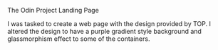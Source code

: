 The Odin Project Landing Page

I was tasked to create a web page with the design provided by TOP.
I altered the design to have a purple gradient style background and glassmorphism effect to some of the containers.
